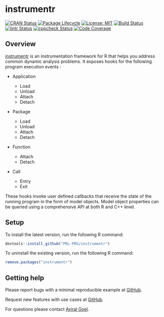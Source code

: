 # instrumentr

<!-- badges: start -->
[![CRAN Status](https://www.r-pkg.org/badges/version/instrumentr)](https://cran.r-project.org/package=instrumentr)
[![Package Lifecycle](https://img.shields.io/badge/lifecycle-experimental-orange.svg)](https://www.tidyverse.org/lifecycle/#experimental)
[![License: MIT](https://img.shields.io/github/license/PRL-PRG/instrumentr)](https://opensource.org/licenses/MIT)
[![Build Status](https://github.com/PRL-PRG/instrumentr/workflows/R-CMD-check/badge.svg)](https://github.com/PRL-PRG/instrumentr/actions)
[![lintr Status](https://github.com/PRL-PRG/instrumentr/workflows/lintr/badge.svg)](https://github.com/PRL-PRG/instrumentr/actions?query=workflow%3Alintr)
[![cppcheck Status](https://github.com/PRL-PRG/instrumentr/workflows/cppcheck/badge.svg)](https://github.com/PRL-PRG/instrumentr/actions?query=workflow%3Acppcheck)
[![Code Coverage](https://codecov.io/gh/PRL-PRG/instrumentr/branch/master/graph/badge.svg)](https://codecov.io/gh/PRL-PRG/instrumentr)
<!-- badges: end -->


## Overview

[instrumentr](https://prl-prg.github.io/instrumentr/) is an instrumentation framework for R that helps you address common dynamic analysis problems. It exposes hooks for the following program execution events :

  - Application
    - Load
    - Unload
    - Attach
    - Detach

  - Package
    - Load
    - Unload
    - Attach
    - Detach

  - Function
    - Attach
    - Detach

  - Call
    - Entry
    - Exit

These hooks invoke user defined callbacks that receive the state of the running program in the form of model objects.
Model object properties can be queried using a comprehensive API at both R and C++ level.


## Setup

To install the latest version, run the following R command:

```r
devtools::install_github("PRL-PRG/instrumentr")
```

To uninstall the existing version, run the following R command:

```r
remove.packages("instrumentr")
```


## Getting help

Please report bugs with a minimal reproducible example at [GitHub](https://github.com/PRL-PRG/instrumentr/issues).

Request new features with use cases at [GitHub](https://github.com/PRL-PRG/instrumentr/issues).

For questions please contact [Aviral Goel](http://aviral.io).

